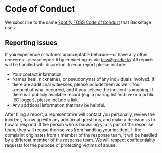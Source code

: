 # Code of Conduct

We subscribe to the same [Spotify FOSS Code of Conduct](https://github.com/backstage/backstage/blob/master/CODE_OF_CONDUCT.md) that Backstage uses.

## Reporting issues

If you experience or witness unacceptable behavior—or have any other concerns—please report it by contacting us via foss@roadie.io. All reports will be handled with discretion. In your report please include:

- Your contact information.
- Names (real, nicknames, or pseudonyms) of any individuals involved. If there are additional witnesses, please include them as well. Your account of what occurred, and if you believe the incident is ongoing. If there is a publicly available record (e.g. a mailing list archive or a public IRC logger), please include a link.
- Any additional information that may be helpful.

After filing a report, a representative will contact you personally, review the incident, follow up with any additional questions, and make a decision as to how to respond. If the person who is harassing you is part of the response team, they will recuse themselves from handling your incident. If the complaint originates from a member of the response team, it will be handled by a different member of the response team. We will respect confidentiality requests for the purpose of protecting victims of abuse.
